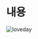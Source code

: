 # 내용
![loveday](https://user-images.githubusercontent.com/59948163/128621868-d40eeaa8-769e-416f-966e-a85a412c7c00.PNG)
